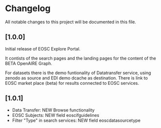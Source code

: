  # Changelog
All notable changes to this project will be documented in this file.

## [1.0.0] 
Initial release of EOSC Explore Portal.

It contists of the search pages and the landing pages for the content of the BETA OpenAIRE Graph.

For datasets there is the demo funtionality of Datatransfer service, using zenodo as source and EDI demo dcache as destination.
There is link to EOSC market place (beta) for results connected to EOSC services.

## [1.0.1]
* Data Transfer: NEW Browse functionality
* EOSC Subjects: NEW field eoscifguidelines
* Filter "Type" in search services: NEW field eoscdatasourcetype